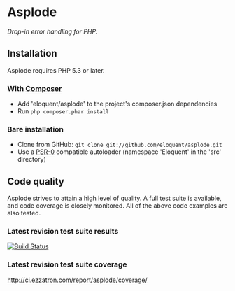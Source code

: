 # Asplode

*Drop-in error handling for PHP.*

## Installation

Asplode requires PHP 5.3 or later.

### With [Composer](http://getcomposer.org/)

* Add 'eloquent/asplode' to the project's composer.json dependencies
* Run `php composer.phar install`

### Bare installation

* Clone from GitHub: `git clone git://github.com/eloquent/asplode.git`
* Use a [PSR-0](https://github.com/php-fig/fig-standards/blob/master/accepted/PSR-0.md) compatible autoloader (namespace 'Eloquent' in the 'src' directory)

## Code quality

Asplode strives to attain a high level of quality. A full test suite is
available, and code coverage is closely monitored. All of the above code
examples are also tested.

### Latest revision test suite results
[![Build Status](https://secure.travis-ci.org/eloquent/asplode.png)](http://travis-ci.org/eloquent/asplode)

### Latest revision test suite coverage
<http://ci.ezzatron.com/report/asplode/coverage/>
